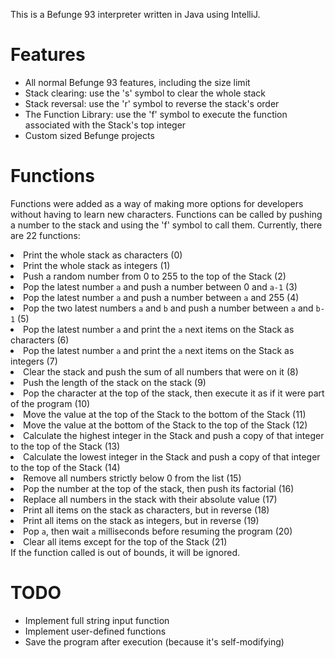 This is a Befunge 93 interpreter written in Java using IntelliJ. 
# Features
  * All normal Befunge 93 features, including the size limit
  * Stack clearing: use the 's' symbol to clear the whole stack
  * Stack reversal: use the 'r' symbol to reverse the stack's order
  * The Function Library: use the 'f' symbol to execute the function associated with the Stack's top integer
  * Custom sized Befunge projects
# Functions
Functions were added as a way of making more options for developers without having to learn new characters. Functions can be called by pushing a number to the stack and using the 'f' symbol to call them.
Currently, there are 22 functions:
  <li>Print the whole stack as characters (0)</li>
  <li>Print the whole stack as integers (1)</li>
  <li>Push a random number from 0 to 255 to the top of the Stack (2)</li>
  <li>Pop the latest number <code>a</code> and push a number between 0 and <code>a-1</code> (3)</li>
  <li>Pop the latest number <code>a</code> and push a number between <code>a</code> and 255 (4)</li>
  <li>Pop the two latest numbers <code>a</code> and <code>b</code> and push a number between <code>a</code> and <code>b-1</code> (5)</li>
  <li>Pop the latest number <code>a</code> and print the <code>a</code> next items on the Stack as characters (6)</li>
  <li>Pop the latest number <code>a</code> and print the <code>a</code> next items on the Stack as integers (7)</li>
  <li>Clear the stack and push the sum of all numbers that were on it (8) </li>
  <li>Push the length of the stack on the stack (9)</li>
  <li>Pop the character at the top of the stack, then execute it as if it were part of the program (10)</li>
  <li>Move the value at the top of the Stack to the bottom of the Stack (11)</li>
  <li>Move the value at the bottom of the Stack to the top of the Stack (12)</li>
  <li>Calculate the highest integer in the Stack and push a copy of that integer to the top of the Stack (13)</li>
  <li>Calculate the lowest integer in the Stack and push a copy of that integer to the top of the Stack (14)</li>
  <li>Remove all numbers strictly below 0 from the list (15)</li>
  <li>Pop the number at the top of the stack, then push its factorial (16)</li>
  <li>Replace all numbers in the stack with their absolute value (17)</li>
  <li>Print all items on the stack as characters, but in reverse (18)</li>
  <li>Print all items on the stack as integers, but in reverse (19)</li>
  <li>Pop <code>a</code>, then wait <code>a</code> milliseconds before resuming the program (20)</li>
  <li>Clear all items except for the top of the Stack (21)</li>
If the function called is out of bounds, it will be ignored.

# TODO
* Implement full string input function
* Implement user-defined functions
* Save the program after execution (because it's self-modifying)